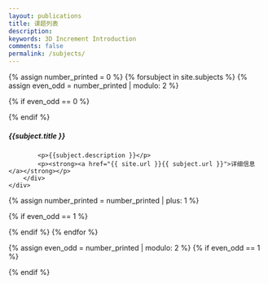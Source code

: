 ```yaml
---
layout: publications
title: 课题列表
description: 
keywords: 3D Increment Introduction
comments: false
permalink: /subjects/
---
```


{% assign number_printed = 0 %}
{% forsubject in site.subjects %}
{% assign even_odd = number_printed | modulo: 2 %}

{% if even_odd == 0 %}
<div class="row">
{% endif %}

<div class="col-sm-6 clearfix">

 <div class="thumbnail">
		<div class="caption">
				<h5>{{subject.title }}</h5>
		
			<p>{{subject.description }}</p>
			<p><strong><a href="{{ site.url }}{{ subject.url }}">详细信息</a></strong></p>
		</div>
    </div>
 

</div>

{% assign number_printed = number_printed | plus: 1 %}

{% if even_odd == 1 %}
</div>
{% endif %}
{% endfor %}

{% assign even_odd = number_printed | modulo: 2 %}
{% if even_odd == 1 %}
</div>
{% endif %}
<div class="row">
<br><br><br><br><br><br><br><br><br><br><br><br><br><br><br><br><br><br>